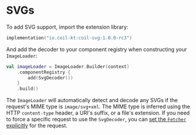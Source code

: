 # SVGs

To add SVG support, import the extension library:

```kotlin
implementation("io.coil-kt:coil-svg:1.0.0-rc3")
```

And add the decoder to your component registry when constructing your `ImageLoader`:

```kotlin
val imageLoader = ImageLoader.Builder(context)
    .componentRegistry {
        add(SvgDecoder())
    }
    .build()
```

The `ImageLoader` will automatically detect and decode any SVGs if the request's MIME type is `image/svg+xml`. The MIME type is inferred using the HTTP `content-type` header, a URI's suffix, or a file's extension. If you need to force a specific request to use the `SvgDecoder`, you can [set the `Fetcher` explicitly](../api/coil-base/coil.request/-image-request/-builder/fetcher/) for the request.
